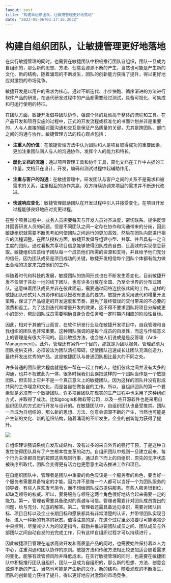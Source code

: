 ```yaml
---
layout: post
title: "构建自组织团队，让敏捷管理更好地落地"
date: "2023-01-06T03:17:16.203Z"
---
```

构建自组织团队，让敏捷管理更好地落地
==================

在实行敏捷管理的同时，也需要在敏捷团队中积极推行团队自组织，团队一旦成为自组织的，那么新的思想、方法、创意会源源不断的产生，当然也可能是产生新的文化、新的结构，随着涌现的不断发生，团队的创新能力获得了提升，得以更好地应对激烈的市场竞争。

敏捷开发是以用户的需求为核心，通过不断迭代、小步快跑、循序渐进的方法进行软件产品的研发，在迭代研发过程中的产品都需要经过测试，具备可视化、可集成和可运行使用的特征。  
  
在团队方面，敏捷开发倡导团队协作，强调个体的互动高于整体的流程和工具。在产品开发和项目实施的过程中，正式的开发流程或标准化的书面计划并非是重要的，人与人直接的面对面沟通和交互是保证产品质量的关键，尤其是跨团队、部门之间的沟通与协作。敏捷管理方法的核心观点包括：  

*   **注重人的价值**：在敏捷管理方法中认为团队和人是项目取得成功的重要因素，更加注重团队间人与人的沟通协作，发挥个人的能力和特长。

*   **弱化文档的流通**：通过项目管理工具和协作工具，简化文档在工作中占据的工作量，文档只在设计，开发，编码和测试过程中起辅助作用。

*   **注重与客户的沟通**：在敏捷管理中，研发团队与客户之间的关系不是需求和被需求的关系，注重相互的协作共赢，双方持续协调来项目的需求并不断迭代改进。

*   **快速响应变化**：敏捷管理鼓励团队在开发过程中引入并接受变化，在项目开发过程能够良好地应对变更过程。

在整个项目过程中，业务人员需要每天与开发人员对齐进度，密切联系。提供反馈并回答研发人员的问题。但是不同团队之间一定存在协作和沟通带来的分歧，因此敏捷组织就需要不断思考如何使团队之间运行的更加高效，然后在团队内部进行相应的流程调整。在团队授权方面，敏捷开发倡导组建小型、共享、并且具有一定自主度的团队。通过看板共享项目信息能够使得团队成员自由、且高效的实现信息获取。敏捷组织应该给予团队每一个成员他们所需的资源和支持，并且给予他们充分的信任。因为团队成员是项目成功的关键，敏捷开发相信每个团队个体都有能力做出合理的决定来完成他们的工作。  
  
伴随着时代和科技的发展，敏捷团队的协同形式也在不断发生着变化，目前敏捷开发不仅限于共处一地的线下团队，也有许多分散在全国、乃至全世界的分布式团队。这意味着团队成员并非在彼此面前，需要通过网络连接彼此间的工作。这样的敏捷团队形式对人员协作和团队授权有更高的要求。敏捷开发采用迭代和增量开发策略，保证了产品稳定的开发速度和节奏，避免了最终错误的交付带来的不必要的浪费和返工。为了达到迭代和增量开发的效果，这不得不要求团队将项目分解成更小的部分，帮助团队成员需要明确自身负责任务和一定时期内相应的阶段性目标。  
  
因此，相对于其他行业而言，在软件研发行业及在敏捷开发项目中，自我管理和自我组织的团队也非常重要。这种团队强调的是每个成员的自发性，而这与传统意义上的管理是有很大不同的。因此敏捷方法，也会被人们说成是是反管理（Anti-Management）。此外，管理还有另外一个目的，那就是为团队服务。管理必须为团队提供支持，必须设法为团队清扫障碍，促使团队迅速成长让团队充满创造力，最终开发出优秀的产品。这是敏捷团队与普通团队相比最大的不同之处。  
  
许多普通的团队很大程度就是指一帮在一起工作的人，他们彼此之间并没有太多的沟通，也并不视彼此为一体，很多时候我们会误把这样的一个团队当作是一个敏捷团队，但实际上它并不是一个真正意义上的敏捷团队，因为这样的团队并没有形成共同的工作理念和文化，而是各自在做各自的工作。所以，自组织团队的第一个要素就是必须有一个敏捷团队，许多项目团队在现实的生产过程中也采用了这种组织方式，并取得了成功。比如google和微软等公司，以及一些开源软件也是采用自组织团队的方式进行开发与设计的。在敏捷团队中，自组织团队也备受推崇。团队一旦成为自组织的，那么新的思想、方法、创意会源源不断的产生，当然也可能是产生新的文化、新的组织结构，随着涌现的不断发生，企业的创新能力获得了提升。  

![](https://cdn.easycorp.cn/minjie/data/upload/minjiekaifa/202212/f_2ffd45ec9577302f97dbe0b6938fc4d7.jpg)

自组织理论强调系统自发形成结构，没有过多的来自外界的强行干预，于是这种自发性使得团队具有了产生根本性变革的动力。自组织团队中规则一旦建立起来，每个行为主体都自觉的按照这些规则行事，通过自下而上的自组织，原先的无序状态被秩序所取代，团队会变得更有活力也更愿意主动去推进工作和项目。  
  
在自组织团队中，管理者是团队中重要的角色应该是一个服务者的角色，要当好一个服务者需要具备特定的才能。因为并不是每一个人都可以当好一个为团队服务的领导者。有些人喜欢发号施令，而不想给团队成员提供服务。有些人服务很到位，却缺乏领导的权威。所以，要将服务与领导这两个角色很好地结合起来需要一定的能力。第一，管理者需要具备绝对的真诚与可信。管理者需要针对团队成员提出的问题，给与充分、彻底的解答。第二，管理者还需具备远见卓识，需要对团队目标、项目目标以及企业长期目标和愿景都具有非常清楚的认识，并带领团队实现目标，进入一种新的有序的状态。值得注意的是，在这个过程里必须要尽可能地减少中央控制，尽量减少人为的设定指令，鼓励并推进要团队成员之间、团队成员与外部团队之间自动自发的去完成工作，只有这样自组织过程才可以持续进行 。  
  
因此敏捷项目管理在追求高效开发和高质量产品的同时，也需要始终保持着以人为中心，注重沟通和团队协作的原则。敏捷方法和传统方法相比较更加适合随着需求的变化，能够有效管控风险并降低成本。在实行敏捷管理的同时，也需要在敏捷团队中积极推行团队自组织，团队一旦成为自组织的，那么新的思想、方法、创意会源源不断的产生，当然也可能是产生新的文化，新的结构，随着涌现的不断发生，团队的创新能力获得了提升，得以更好地应对激烈的市场竞争。